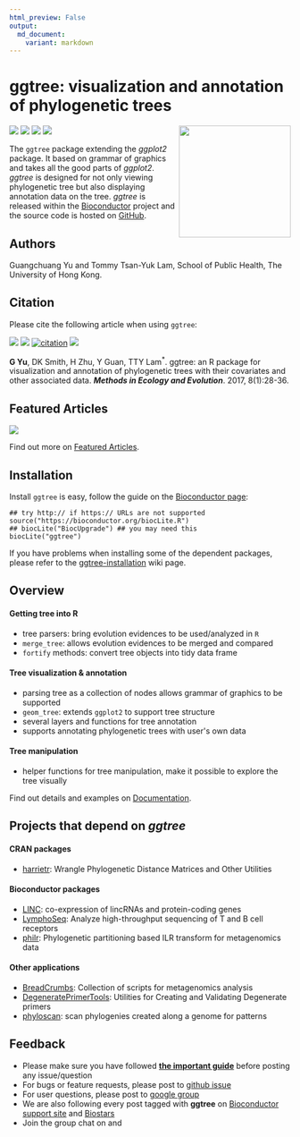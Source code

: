 ```yaml
---
html_preview: False
output:
  md_document:
    variant: markdown
---
```


ggtree: visualization and annotation of phylogenetic trees
==========================================================

<!-- AddToAny BEGIN -->
<div class="a2a_kit a2a_kit_size_32 a2a_default_style">

<a class="a2a_dd" href="//www.addtoany.com/share"></a>
<a class="a2a_button_facebook"></a> <a class="a2a_button_twitter"></a>
<a class="a2a_button_google_plus"></a>
<a class="a2a_button_pinterest"></a> <a class="a2a_button_reddit"></a>
<a class="a2a_button_sina_weibo"></a> <a class="a2a_button_wechat"></a>
<a class="a2a_button_douban"></a>

</div>

<script async src="//static.addtoany.com/menu/page.js"></script>
<!-- AddToAny END -->
<img src="https://raw.githubusercontent.com/Bioconductor/BiocStickers/master/ggtree/ggtree.png" height="200" align="right" />

<link rel="stylesheet" href="https://guangchuangyu.github.io/css/font-awesome.min.css">
<link rel="stylesheet" href="https://guangchuangyu.github.io/css/academicons.min.css">

[![](https://img.shields.io/badge/release%20version-1.8.0-blue.svg?style=flat)](https://bioconductor.org/packages/ggtree)
[![](https://img.shields.io/badge/devel%20version-1.7.11-blue.svg?style=flat)](https://github.com/guangchuangyu/ggtree)
[![](https://img.shields.io/badge/download-14583/total-blue.svg?style=flat)](https://bioconductor.org/packages/stats/bioc/ggtree)
[![](https://img.shields.io/badge/download-1385/month-blue.svg?style=flat)](https://bioconductor.org/packages/stats/bioc/ggtree)

The `ggtree` package extending the *ggplot2* package. It based on
grammar of graphics and takes all the good parts of *ggplot2*. *ggtree*
is designed for not only viewing phylogenetic tree but also displaying
annotation data on the tree. *ggtree* is released within the
[Bioconductor](https://bioconductor.org/packages/ggtree/) project and
the source code is hosted on
<a href="https://github.com/GuangchuangYu/ggtree"><i class="fa fa-github fa-lg"></i>
GitHub</a>.

<i class="fa fa-user"></i> Authors
----------------------------------

Guangchuang Yu and Tommy Tsan-Yuk Lam, School of Public Health, The
University of Hong Kong.

<a href="https://twitter.com/guangchuangyu"><i class="fa fa-twitter fa-3x"></i></a>
<a href="https://guangchuangyu.github.io/blog_images/biobabble.jpg"><i class="fa fa-wechat fa-3x"></i></a>
<a href="https://www.ncbi.nlm.nih.gov/pubmed/?term=Guangchuang+Yu[Author+-+Full]"><i class="ai ai-pubmed ai-3x"></i></a>
<a href="https://scholar.google.com.hk/citations?user=DO5oG40AAAAJ&hl=en"><i class="ai ai-google-scholar ai-3x"></i></a>
<a href="https://orcid.org/0000-0002-6485-8781"><i class="ai ai-orcid ai-3x"></i></a>
<a href="https://impactstory.org/u/0000-0002-6485-8781"><i class="ai ai-impactstory ai-3x"></i></a>

<i class="fa fa-book"></i> Citation
-----------------------------------

Please cite the following article when using `ggtree`:

[![](https://img.shields.io/badge/doi-10.1111/2041--210X.12628-blue.svg?style=flat)](http://dx.doi.org/10.1111/2041-210X.12628)
[![](https://img.shields.io/badge/Altmetric-347-blue.svg?style=flat)](https://www.altmetric.com/details/10533079)
[![citation](https://img.shields.io/badge/cited%20by-16-blue.svg?style=flat)](https://scholar.google.com.hk/scholar?oi=bibs&hl=en&cites=7268358477862164627)
[![](https://img.shields.io/badge/cited%20in%20Web%20of%20Science%20Core%20Collection--blue.svg?style=flat)](http://apps.webofknowledge.com/InboundService.do?mode=FullRecord&customersID=RID&IsProductCode=Yes&product=WOS&Init=Yes&Func=Frame&DestFail=http%3A%2F%2Fwww.webofknowledge.com&action=retrieve&SrcApp=RID&SrcAuth=RID&SID=S1i9ewwKpMcqaWLpgjp&UT=WOS%3A000393305300004)

**G Yu**, DK Smith, H Zhu, Y Guan, TTY Lam<sup>\*</sup>. ggtree: an R
package for visualization and annotation of phylogenetic trees with
their covariates and other associated data. ***Methods in Ecology and
Evolution***. 2017, 8(1):28-36.

<i class="fa fa-pencil"></i> Featured Articles
----------------------------------------------

![](https://guangchuangyu.github.io/featured_img/ggtree/2015_peiyu_1-s2.0-S1567134815300721-gr1.jpg)

<i class="fa fa-hand-o-right"></i> Find out more on
<i class="fa fa-pencil"></i> [Featured
Articles](https://guangchuangyu.github.io/ggtree/featuredArticles/).

<i class="fa fa-download"></i> Installation
-------------------------------------------

Install `ggtree` is easy, follow the guide on the [Bioconductor
page](https://bioconductor.org/packages/ggtree/):

``` {.r}
## try http:// if https:// URLs are not supported
source("https://bioconductor.org/biocLite.R")
## biocLite("BiocUpgrade") ## you may need this
biocLite("ggtree")
```

If you have problems when installing some of the dependent packages,
please refer to the
[ggtree-installation](https://github.com/GuangchuangYu/ggtree/wiki/ggtree-installation)
wiki page.

<i class="fa fa-cogs"></i> Overview
-----------------------------------

#### <i class="fa fa-angle-double-right"></i> Getting tree into R

-   tree parsers: bring evolution evidences to be used/analyzed in `R`
-   `merge_tree`: allows evolution evidences to be merged and compared
-   `fortify` methods: convert tree objects into tidy data frame

#### <i class="fa fa-angle-double-right"></i> Tree visualization & annotation

-   parsing tree as a collection of nodes allows grammar of graphics to
    be supported
-   `geom_tree`: extends `ggplot2` to support tree structure
-   several layers and functions for tree annotation
-   supports annotating phylogenetic trees with user's own data

#### <i class="fa fa-angle-double-right"></i> Tree manipulation

-   helper functions for tree manipulation, make it possible to explore
    the tree visually

<i class="fa fa-hand-o-right"></i> Find out details and examples on
<i class="fa fa-book"></i>
[Documentation](https://guangchuangyu.github.io/ggtree/documentation/).

<i class="fa fa-code-fork"></i> Projects that depend on *ggtree*
----------------------------------------------------------------

#### <i class="fa fa-angle-double-right"></i> CRAN packages

-   [harrietr](https://cran.r-project.org/package=harrietr): Wrangle
    Phylogenetic Distance Matrices and Other Utilities

#### <i class="fa fa-angle-double-right"></i> Bioconductor packages

-   [LINC](https://www.bioconductor.org/packages/LINC): co-expression of
    lincRNAs and protein-coding genes
-   [LymphoSeq](https://www.bioconductor.org/packages/LymphoSeq):
    Analyze high-throughput sequencing of T and B cell receptors
-   [philr](https://www.bioconductor.org/packages/philr): Phylogenetic
    partitioning based ILR transform for metagenomics data

#### <i class="fa fa-angle-double-right"></i> Other applications

-   [BreadCrumbs](https://bitbucket.org/biobakery/breadcrumbs):
    Collection of scripts for metagenomics analysis
-   [DegeneratePrimerTools](https://github.com/esnapd/DegeneratePrimerTools):
    Utilities for Creating and Validating Degenerate primers
-   [phyloscan](https://github.com/olli0601/phyloscan): scan phylogenies
    created along a genome for patterns

<i class="fa fa-comments"></i> Feedback
---------------------------------------

<ul class="fa-ul">
    <li><i class="fa-li fa fa-hand-o-right"></i> Please make sure you have followed <a href="https://guangchuangyu.github.io/2016/07/how-to-bug-author/"><strong>the important guide</strong></a> before posting any issue/question</li>
    <li><i class="fa-li fa fa-bug"></i> For bugs or feature requests, please post to <i class="fa fa-github-alt"></i> <a href="https://github.com/GuangchuangYu/ggtree/issues">github issue</a></li>
    <li><i class="fa-li fa fa-question"></i>  For user questions, please post to <i class="fa fa-google"></i> <a href="https://groups.google.com/forum/#!forum/bioc-ggtree">google group</a></li>
    <li><i class="fa-li fa fa-support"></i> We are also following every post tagged with <strong>ggtree</strong> on <a href="https://support.bioconductor.org">Bioconductor support site</a> and <a href="https://www.biostars.org">Biostars</a></li>
    <li><i class="fa-li fa fa-commenting"></i> Join the group chat on <a href="https://twitter.com/hashtag/ggtree"><i class="fa fa-twitter fa-lg"></i></a> and <a href="http://huati.weibo.com/k/ggtree"><i class="fa fa-weibo fa-lg"></i></a></li>

</ul>
